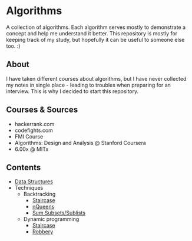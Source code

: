 Algorithms==========A collection of algorithms. Each algorithm serves mostly to demonstrate a concept and help me understand it better. This repository is mostly for keeping track of my study, but hopefully it can be useful to someone else too. :)## AboutI have taken different courses about algorithms, but I have never collected my notes in single place - leading to troubles when preparing for an interview. This is why I decided to start this repository.## Courses & Sources- hackerrank.com- codefights.com- FMI Course- Algorithms: Design and Analysis @ Stanford Coursera- 6.00x @ MITx## Contents- [Data Structures](/DataStructures)- Techniques  - Backtracking    - [Staircase](/Techniques/Backtracking/starcase.py)    - [nQueens](/Techniques/Backtracking/n_queens.py)    - [Sum Subsets/Sublists](/Techniques/Backtracking/SumSubsets/)  - Dynamic programming    - [Staircase](/Techniques/DynamicProgramming/starcase.py)    - [Robbery](/Techniques/DynamicProgramming/house_robbery.py)